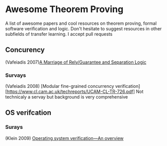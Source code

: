 # Awesome Theorem Proving

A list of awesome papers and cool resources on theorem proving, formal software verification and logic. Don't hesitate to suggest resources in other subfields of transfer learning. I accept pull requests

## Concurency
(Vafeiadis 2007)[A Marriage of Rely/Guarantee and Separation Logic](https://link.springer.com/chapter/10.1007/978-3-540-74407-8_18)
### Survays
(Vafeiadis 2008) [Modular fine-grained concurrency verification][https://www.cl.cam.ac.uk/techreports/UCAM-CL-TR-726.pdf]
Not technicaly a servay but background is very comprehensive


## OS verifcation
### Surays
(Klein 2009) [Operating system verification—An overview](https://link.springer.com/content/pdf/10.1007%2Fs12046-009-0002-4.pdf)
